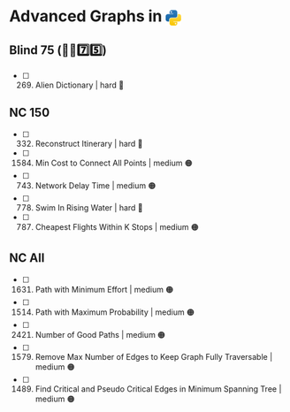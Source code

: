 # Advanced Graphs in <img src="../../assets/pythonLogo.png" alt="Python logo" style="height: 1em; vertical-align: sub;">


## Blind 75 (🧑‍🦯7️⃣5️⃣)
- [ ] 269. Alien Dictionary | hard 🔴

## NC 150
- [ ] 332. Reconstruct Itinerary | hard 🔴
- [ ] 1584. Min Cost to Connect All Points | medium 🟠
- [ ] 743. Network Delay Time | medium 🟠
- [ ] 778. Swim In Rising Water | hard 🔴
- [ ] 787. Cheapest Flights Within K Stops | medium 🟠

## NC All
- [ ] 1631. Path with Minimum Effort | medium 🟠
- [ ] 1514. Path with Maximum Probability | medium 🟠
- [ ] 2421. Number of Good Paths | medium 🟠
- [ ] 1579. Remove Max Number of Edges to Keep Graph Fully Traversable | medium 🟠
- [ ] 1489. Find Critical and Pseudo Critical Edges in Minimum Spanning Tree | medium 🟠